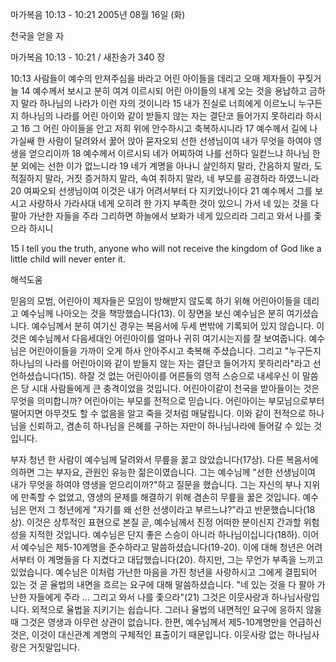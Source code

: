 마가복음 10:13 - 10:21 
2005년 08월 16일 (화)

천국을 얻을 자



마가복음 10:13 - 10:21 / 새찬송가 340 장


10:13 사람들이 예수의 만져주심을 바라고 어린 아이들을 데리고 오매 제자들이 꾸짖거늘 14 예수께서 보시고 분히 여겨 이르시되 어린 아이들의 내게 오는 것을 용납하고 금하지 말라 하나님의 나라가 이런 자의 것이니라 15 내가 진실로 너희에게 이르노니 누구든지 하나님의 나라를 어린 아이와 같이 받들지 않는 자는 결단코 들어가지 못하리라 하시고 16 그 어린 아이들을 안고 저희 위에 안수하시고 축복하시니라 17 예수께서 길에 나가실쌔 한 사람이 달려와서 꿇어 앉아 묻자오되 선한 선생님이여 내가 무엇을 하여야 영생을 얻으리이까 18 예수께서 이르시되 네가 어찌하여 나를 선하다 일컫느냐 하나님 한분 외에는 선한 이가 없느니라 19 네가 계명을 아나니 살인하지 말라, 간음하지 말라, 도적질하지 말라, 거짓 증거하지 말라, 속여 취하지 말라, 네 부모를 공경하라 하였느니라 20 여짜오되 선생님이여 이것은 내가 어려서부터 다 지키었나이다 21 예수께서 그를 보시고 사랑하사 가라사대 네게 오히려 한 가지 부족한 것이 있으니 가서 네 있는 것을 다 팔아 가난한 자들을 주라 그리하면 하늘에서 보화가 네게 있으리라 그리고 와서 나를 좇으라 하시니

15 I tell you the truth, anyone who will not receive the kingdom of God like a little child will never enter it.

해석도움





믿음의 모범, 어린아이
제자들은 모임이 방해받지 않도록 하기 위해 어린아이들을 데리고 예수님께 나아오는 것을 책망했습니다(13). 이 장면을 보신 예수님은 분히 여기셨습니다. 예수님께서 분히 여기신 경우는 복음서에 두세 번밖에 기록되어 있지 않습니다. 이것은 예수님께서 다음세대인 어린아이를 얼마나 귀히 여기시는지를 잘 보여줍니다. 예수님은 어린아이들을 가까이 오게 하사 안아주시고 축복해 주셨습니다. 그리고 "누구든지 하나님의 나라를 어린아이와 같이 받들지 않는 자는 결단코 들어가지 못하리라"라고 선언하셨습니다(15). 하잘 것 없는 어린아이를 어른들의 영적 스승으로 내세우신 이 말씀은 당 시대 사람들에게 큰 충격이었을 것입니다. 어린아이같이 천국을 받아들이는 것은 무엇을 의미합니까? 어린아이는 부모를 전적으로 믿습니다. 어린아이는 부모님으로부터 떨어지면 아무것도 할 수 없음을 알고 죽을 것처럼 매달립니다. 이와 같이 전적으로 하나님을 신뢰하고, 겸손히 하나님을 은혜를 구하는 자만이 하나님나라에 들어갈 수 있는 것입니다.

부자 청년
한 사람이 예수님께 달려와서 무릎을 꿇고 앉았습니다(17상). 다른 복음서에 의하면 그는 부자요, 관원인 유능한 젊은이였습니다. 그는 예수님께 "선한 선생님이여 내가 무엇을 하여야 영생을 얻으리이까?"하고 질문을 했습니다. 그는 자신의 부나 지위에 만족할 수 없었고, 영생의 문제를 해결하기 위해 겸손히 무릎을 꿇은 것입니다. 예수님은 먼저 그 청년에게 "자기를 왜 선한 선생이라고 부르느냐?"라고 반문했습니다(18상). 이것은 상투적인 표현으로 본질 곧, 예수님께서 진정 어떠한 분이신지 간과할 위험성을 지적한 것입니다. 예수님은 단지 좋은 스승이 아니라 하나님이십니다(18하). 이어서 예수님은 제5-10계명을 준수하라고 말씀하셨습니다(19-20). 이에 대해 청년은 어려서부터 이 계명들을 다 지켰다고 대답했습니다(20). 하지만, 그는 무언가 부족을 느끼고 있었습니다. 예수님은 이처럼 가난한 마음을 가진 청년을 사랑하시고 그에게 결핍되어 있는 것 곧 율법의 내면을 흐르는 요구에 대해 말씀하셨습니다. "네 있는 것을 다 팔아 가난한 자들에게 주라 … 그리고 와서 나를 좇으라"(21) 그것은 이웃사랑과 하나님사랑입니다. 외적으로 율법을 지키기는 쉽습니다. 그러나 율법의 내면적인 요구에 응하지 않을 때 그것은 영생과 아무런 상관이 없습니다. 한편, 예수님께서 제5-10계명만을 언급하신 것은, 이것이 대신관계 계명의 구체적인 표출이기 때문입니다. 이웃사랑 없는 하나님사랑은 거짓말입니다.